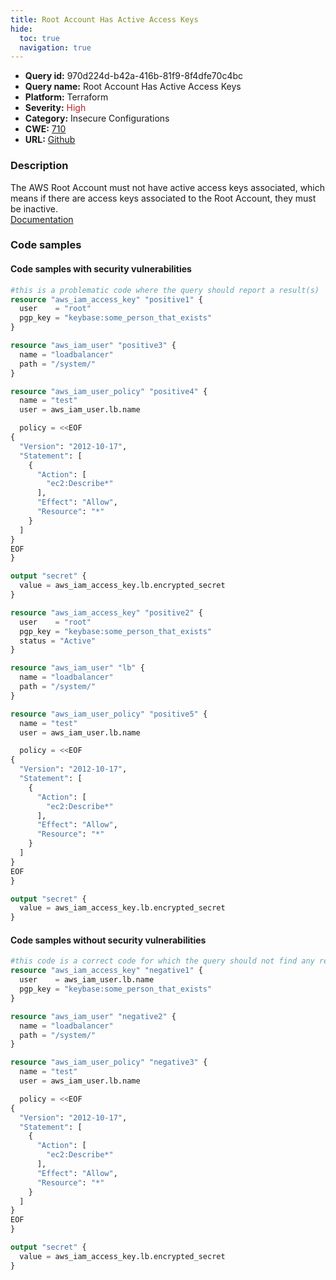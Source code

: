 ```yaml
---
title: Root Account Has Active Access Keys
hide:
  toc: true
  navigation: true
---
```


<style>
  .highlight .hll {
    background-color: #ff171742;
  }
  .md-content {
    max-width: 1100px;
    margin: 0 auto;
  }
</style>

-   **Query id:** 970d224d-b42a-416b-81f9-8f4dfe70c4bc
-   **Query name:** Root Account Has Active Access Keys
-   **Platform:** Terraform
-   **Severity:** <span style="color:#bb2124">High</span>
-   **Category:** Insecure Configurations
-   **CWE:** <a href="https://cwe.mitre.org/data/definitions/710.html" onclick="newWindowOpenerSafe(event, 'https://cwe.mitre.org/data/definitions/710.html')">710</a>
-   **URL:** [Github](https://github.com/Checkmarx/kics/tree/master/assets/queries/terraform/aws/root_account_has_active_access_keys)

### Description
The AWS Root Account must not have active access keys associated, which means if there are access keys associated to the Root Account, they must be inactive.<br>
[Documentation](https://registry.terraform.io/providers/hashicorp/aws/latest/docs/resources/iam_access_key)

### Code samples
#### Code samples with security vulnerabilities
```tf title="Positive test num. 1 - tf file" hl_lines="2"
#this is a problematic code where the query should report a result(s)
resource "aws_iam_access_key" "positive1" {
  user    = "root"
  pgp_key = "keybase:some_person_that_exists"
}

resource "aws_iam_user" "positive3" {
  name = "loadbalancer"
  path = "/system/"
}

resource "aws_iam_user_policy" "positive4" {
  name = "test"
  user = aws_iam_user.lb.name

  policy = <<EOF
{
  "Version": "2012-10-17",
  "Statement": [
    {
      "Action": [
        "ec2:Describe*"
      ],
      "Effect": "Allow",
      "Resource": "*"
    }
  ]
}
EOF
}

output "secret" {
  value = aws_iam_access_key.lb.encrypted_secret
}

```
```tf title="Positive test num. 2 - tf file" hl_lines="4"
resource "aws_iam_access_key" "positive2" {
  user    = "root"
  pgp_key = "keybase:some_person_that_exists"
  status = "Active"
}

resource "aws_iam_user" "lb" {
  name = "loadbalancer"
  path = "/system/"
}

resource "aws_iam_user_policy" "positive5" {
  name = "test"
  user = aws_iam_user.lb.name

  policy = <<EOF
{
  "Version": "2012-10-17",
  "Statement": [
    {
      "Action": [
        "ec2:Describe*"
      ],
      "Effect": "Allow",
      "Resource": "*"
    }
  ]
}
EOF
}

output "secret" {
  value = aws_iam_access_key.lb.encrypted_secret
}

```


#### Code samples without security vulnerabilities
```tf title="Negative test num. 1 - tf file"
#this code is a correct code for which the query should not find any result
resource "aws_iam_access_key" "negative1" {
  user    = aws_iam_user.lb.name
  pgp_key = "keybase:some_person_that_exists"
}

resource "aws_iam_user" "negative2" {
  name = "loadbalancer"
  path = "/system/"
}

resource "aws_iam_user_policy" "negative3" {
  name = "test"
  user = aws_iam_user.lb.name

  policy = <<EOF
{
  "Version": "2012-10-17",
  "Statement": [
    {
      "Action": [
        "ec2:Describe*"
      ],
      "Effect": "Allow",
      "Resource": "*"
    }
  ]
}
EOF
}

output "secret" {
  value = aws_iam_access_key.lb.encrypted_secret
}

```
